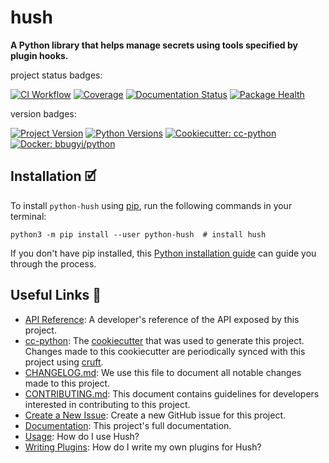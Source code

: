 # hush

**A Python library that helps manage secrets using tools specified by plugin hooks.**

project status badges:

[![CI Workflow](https://github.com/bbugyi200/hush/actions/workflows/ci.yml/badge.svg)](https://github.com/bbugyi200/hush/actions/workflows/ci.yml)
[![Coverage](https://codecov.io/gh/bbugyi200/hush/branch/master/graph/badge.svg)](https://codecov.io/gh/bbugyi200/hush)
[![Documentation Status](https://readthedocs.org/projects/hush/badge/?version=latest)](https://hush.readthedocs.io/en/latest/?badge=latest)
[![Package Health](https://snyk.io/advisor/python/python-hush/badge.svg)](https://snyk.io/advisor/python/python-hush)

version badges:

[![Project Version](https://img.shields.io/pypi/v/python-hush)](https://pypi.org/project/python-hush/)
[![Python Versions](https://img.shields.io/pypi/pyversions/python-hush)](https://pypi.org/project/python-hush/)
[![Cookiecutter: cc-python](https://img.shields.io/static/v1?label=cc-python&message=2021.10.03&color=d4aa00&logo=cookiecutter&logoColor=d4aa00)](https://github.com/bbugyi200/cc-python)
[![Docker: bbugyi/python](https://img.shields.io/static/v1?label=bbugyi%20%2F%20python&message=2021.09.25&color=8ec4ad&logo=docker&logoColor=8ec4ad)](https://github.com/bbugyi200/docker-python)


## Installation 🗹

To install `python-hush` using [pip][9], run the following
commands in your terminal:

``` shell
python3 -m pip install --user python-hush  # install hush
```

If you don't have pip installed, this [Python installation guide][10] can guide
you through the process.


## Useful Links 🔗

* [API Reference][3]: A developer's reference of the API exposed by this
  project.
* [cc-python][4]: The [cookiecutter][5] that was used to generate this project.
  Changes made to this cookiecutter are periodically synced with this project
  using [cruft][12].
* [CHANGELOG.md][2]: We use this file to document all notable changes made to
  this project.
* [CONTRIBUTING.md][7]: This document contains guidelines for developers
  interested in contributing to this project.
* [Create a New Issue][13]: Create a new GitHub issue for this project.
* [Documentation][1]: This project's full documentation.
* [Usage][14]: How do I use Hush?
* [Writing Plugins][15]: How do I write my own plugins for Hush?


[1]: https://hush.readthedocs.io/en/latest
[2]: https://github.com/bbugyi200/hush/blob/master/CHANGELOG.md
[3]: https://hush.readthedocs.io/en/latest/modules.html
[4]: https://github.com/bbugyi200/cc-python
[5]: https://github.com/cookiecutter/cookiecutter
[6]: https://docs.readthedocs.io/en/stable/
[7]: https://github.com/bbugyi200/hush/blob/master/CONTRIBUTING.md
[8]: https://github.com/bbugyi200/hush
[9]: https://pip.pypa.io
[10]: http://docs.python-guide.org/en/latest/starting/installation/
[11]: https://github.com/pypa/pipx
[12]: https://github.com/cruft/cruft
[13]: https://github.com/bbugyi200/hush/issues/new/choose
[14]: https://hush.readthedocs.io/en/latest/usage.html
[15]: https://hush.readthedocs.io/en/latest/plugins.html
